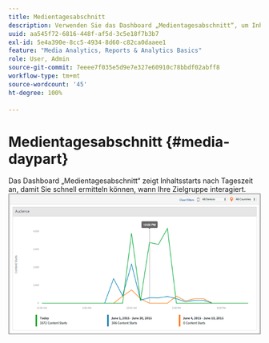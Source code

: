 ```yaml
---
title: Medientagesabschnitt
description: Verwenden Sie das Dashboard „Medientagesabschnitt“, um Inhaltsstarts nach Tageszeit anzuzeigen und zu analysieren, wann Ihre Zielgruppe aktiv ist.
uuid: aa545f72-6816-448f-af5d-3c5e18f7b3b7
exl-id: 5e4a390e-8cc5-4934-8d60-c82ca0daaee1
feature: "Media Analytics, Reports & Analytics Basics"
role: User, Admin
source-git-commit: 7eeee7f035e5d9e7e327e60910c78bbdf02abff8
workflow-type: tm+mt
source-wordcount: '45'
ht-degree: 100%

---
```


# Medientagesabschnitt {#media-daypart}

Das Dashboard „Medientagesabschnitt“ zeigt Inhaltsstarts nach Tageszeit an, damit Sie schnell ermitteln können, wann Ihre Zielgruppe interagiert. ![](assets/video-daypart-report.png)
